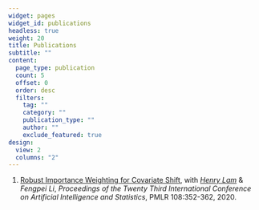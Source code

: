 ```yaml
---
widget: pages
widget_id: publications
headless: true
weight: 20
title: Publications
subtitle: ""
content:
  page_type: publication
  count: 5
  offset: 0
  order: desc
  filters:
    tag: ""
    category: ""
    publication_type: ""
    author: ""
    exclude_featured: true
design:
  view: 2
  columns: "2"
---
```

1. [Robust Importance Weighting for Covariate Shift](http://proceedings.mlr.press/v108/li20b.html), with *[Henry Lam](http://www.columbia.edu/~khl2114/)* & *Fengpei Li*, *Proceedings of the Twenty Third International Conference on Artificial Intelligence and Statistics*, PMLR 108:352-362, 2020.
